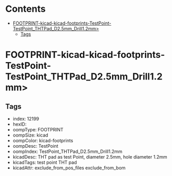 



Contents
========

* [FOOTPRINT-kicad-kicad-footprints-TestPoint-TestPoint_THTPad_D2.5mm_Drill1.2mm>](#footprint-kicad-kicad-footprints-testpoint-testpoint_thtpad_d25mm_drill12mm)
	* [Tags](#tags)

# FOOTPRINT-kicad-kicad-footprints-TestPoint-TestPoint_THTPad_D2.5mm_Drill1.2mm>

## Tags

- index: 12199
- hexID: 
- oompType: FOOTPRINT
- oompSize: kicad
- oompColor: kicad-footprints
- oompDesc: TestPoint
- oompIndex: TestPoint_THTPad_D2.5mm_Drill1.2mm
- kicadDesc: THT pad as test Point, diameter 2.5mm, hole diameter 1.2mm
- kicadTags: test point THT pad
- kicadAttr: exclude_from_pos_files exclude_from_bom

